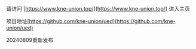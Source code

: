 请访问 [https://www.kne-union.top/](https://www.kne-union.top/) 进入主页


项目地址[https://github.com/kne-union/ued](https://github.com/kne-union/ued)

20240809重新发布
